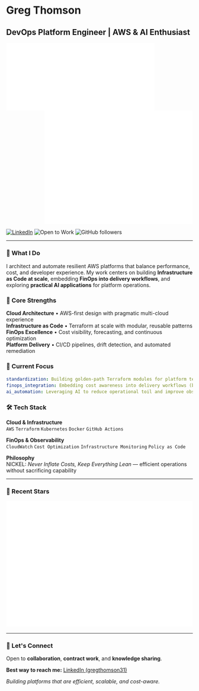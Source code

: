 # Greg Thomson
## DevOps Platform Engineer | AWS & AI Enthusiast

<img align="left" src="/metrics.plugin.isocalendar.svg" alt="Commits" width="400">
<img align="right" src="/github-metrics.svg" alt="Metrics" width="400">

<br clear="both"/>

[![LinkedIn](https://img.shields.io/badge/LinkedIn-gregthomson31-0A66C2?logo=linkedin&logoColor=white)](https://www.linkedin.com/in/gregthomson31/)
![Open to Work](https://img.shields.io/badge/Status-Open%20to%20Collaboration%20%26%20Contract-28a745)
![GitHub followers](https://img.shields.io/github/followers/gthomson31?label=Follow&style=social)

---

### 🎯 What I Do

I architect and automate resilient AWS platforms that balance performance, cost, and developer experience. My work centers on building **Infrastructure as Code at scale**, embedding **FinOps into delivery workflows**, and exploring **practical AI applications** for platform operations.

### 💪 Core Strengths

**Cloud Architecture** • AWS-first design with pragmatic multi-cloud experience  
**Infrastructure as Code** • Terraform at scale with modular, reusable patterns  
**FinOps Excellence** • Cost visibility, forecasting, and continuous optimization  
**Platform Delivery** • CI/CD pipelines, drift detection, and automated remediation  

### 🔭 Current Focus

```yaml
standardization: Building golden-path Terraform modules for platform teams
finops_integration: Embedding cost awareness into delivery workflows (beyond dashboards)
ai_automation: Leveraging AI to reduce operational toil and improve observability
```

### 🛠️ Tech Stack

**Cloud & Infrastructure**  
`AWS` `Terraform` `Kubernetes` `Docker` `GitHub Actions`

**FinOps & Observability**  
`CloudWatch` `Cost Optimization` `Infrastructure Monitoring` `Policy as Code`

**Philosophy**  
NICKEL: *Never Inflate Costs, Keep Everything Lean* — efficient operations without sacrificing capability

---

### 🌟 Recent Stars
<img src="/metrics.plugin.stars.svg" alt="Stars" width="800">

---

### 🤝 Let's Connect

Open to **collaboration**, **contract work**, and **knowledge sharing**.  

**Best way to reach me:** [LinkedIn (gregthomson31)](https://www.linkedin.com/in/gregthomson31/)

*Building platforms that are efficient, scalable, and cost-aware.*
